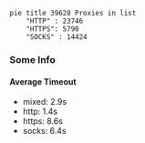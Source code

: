 
```mermaid
pie title 39628 Proxies in list
    "HTTP" : 23746
    "HTTPS": 5790
    "SOCKS" : 14424
```

### Some Info
#### Average Timeout

- mixed: 2.9s
- http: 1.4s
- https: 8.6s
- socks: 6.4s